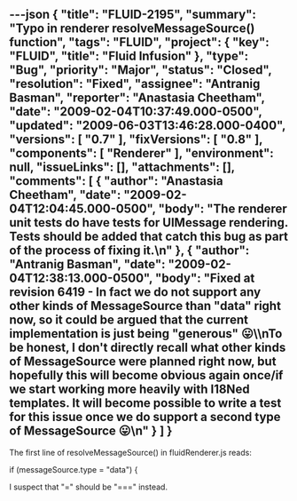 ---json
{
  "title": "FLUID-2195",
  "summary": "Typo in renderer resolveMessageSource() function",
  "tags": "FLUID",
  "project": {
    "key": "FLUID",
    "title": "Fluid Infusion"
  },
  "type": "Bug",
  "priority": "Major",
  "status": "Closed",
  "resolution": "Fixed",
  "assignee": "Antranig Basman",
  "reporter": "Anastasia Cheetham",
  "date": "2009-02-04T10:37:49.000-0500",
  "updated": "2009-06-03T13:46:28.000-0400",
  "versions": [
    "0.7"
  ],
  "fixVersions": [
    "0.8"
  ],
  "components": [
    "Renderer"
  ],
  "environment": null,
  "issueLinks": [],
  "attachments": [],
  "comments": [
    {
      "author": "Anastasia Cheetham",
      "date": "2009-02-04T12:04:45.000-0500",
      "body": "The renderer unit tests do have tests for UIMessage rendering. Tests should be added that catch this bug as part of the process of fixing it.\n"
    },
    {
      "author": "Antranig Basman",
      "date": "2009-02-04T12:38:13.000-0500",
      "body": "Fixed at revision 6419 - In fact we do not support any other kinds of MessageSource than \"data\" right now, so it could be argued that the current implementation is just being \"generous\" 😛\\\nTo be honest, I don't directly recall what other kinds of MessageSource were planned right now, but hopefully this will become obvious again once/if we start working more heavily with I18Ned templates. It will become possible to write a test for this issue once we do support a second type of MessageSource 😛\n"
    }
  ]
}
---
The first line of resolveMessageSource() in fluidRenderer.js reads:

if (messageSource.type = "data") {

I suspect that "=" should be "===" instead.

        
